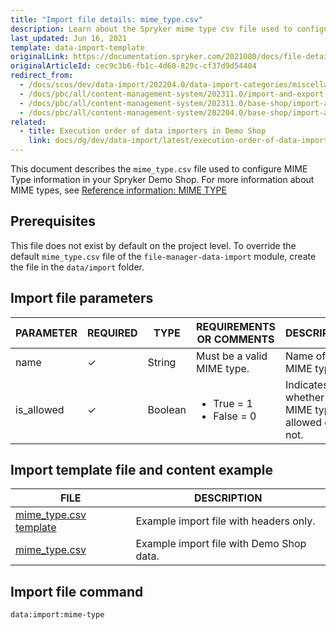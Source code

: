 ```yaml
---
title: "Import file details: mime_type.csv"
description: Learn about the Spryker mime type csv file used to configure the Mime type information in to your Spryker Shop.
last_updated: Jun 16, 2021
template: data-import-template
originalLink: https://documentation.spryker.com/2021080/docs/file-details-mime-typecsv
originalArticleId: cec9c3b6-fb1c-4d60-829c-cf37d9d54404
redirect_from:
  - /docs/scos/dev/data-import/202204.0/data-import-categories/miscellaneous/file-details-mime-type.csv.html  
  - /docs/pbc/all/content-management-system/202311.0/import-and-export-data/file-details-mime-type.csv.html
  - /docs/pbc/all/content-management-system/202311.0/base-shop/import-and-export-data/file-details-mime-type.csv.html
  - /docs/pbc/all/content-management-system/202204.0/base-shop/import-and-export-data/import-file-details-mime-type.csv.html
related:
  - title: Execution order of data importers in Demo Shop
    link: docs/dg/dev/data-import/latest/execution-order-of-data-importers.html
---
```


This document describes the `mime_type.csv` file used to configure MIME Type information in your Spryker Demo Shop. For more information about MIME types, see [Reference information: MIME TYPE](/docs/pbc/all/content-management-system/{{page.version}}/base-shop/manage-in-the-back-office/add-and-edit-mime-types)

## Prerequisites

This file does not exist by default on the project level. To override the default `mime_type.csv` file of the `file-manager-data-import` module, create the file in the `data/import` folder.

## Import file parameters

| PARAMETER | REQUIRED | TYPE | REQUIREMENTS OR COMMENTS | DESCRIPTION |
| --- | --- | --- | --- | --- |
| name | &check; | String | Must be a valid MIME type. | Name of the MIME type. |
| is_allowed | &check; | Boolean |<ul><li>True = 1</li><li>False = 0</li></ul> | Indicates whether the MIME type is allowed or not. |


## Import template file and content example

| FILE | DESCRIPTION |
| --- | --- |
| [mime_type.csv template](https://spryker.s3.eu-central-1.amazonaws.com/docs/Developer+Guide/Back-End/Data+Manipulation/Data+Ingestion/Data+Import/Data+Import+Categories/Miscellaneous/Template+mime_type.csv) | Example import file with headers only. |
| [mime_type.csv](https://spryker.s3.eu-central-1.amazonaws.com/docs/Developer+Guide/Back-End/Data+Manipulation/Data+Ingestion/Data+Import/Data+Import+Categories/Miscellaneous/mime_type.csv) | Example import file with Demo Shop data. |

## Import file command

```bash
data:import:mime-type
```
